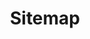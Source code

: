 ---
layout: single
title: "Sitemap"
permalink: /sitemap/
author_profile: true
toc: true
toc_sticky: true
---
